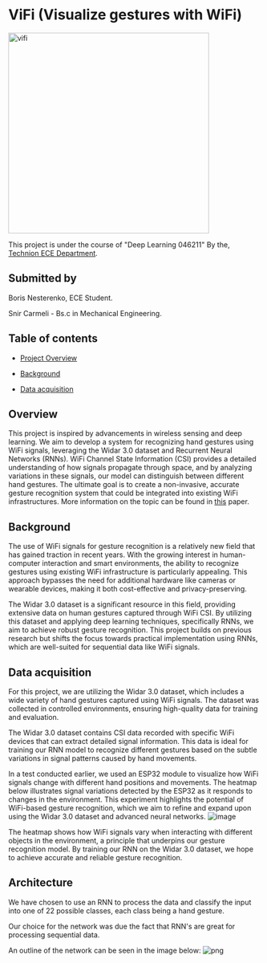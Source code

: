 # ViFi (Visualize gestures with WiFi)

<img src="https://github.com/user-attachments/assets/8557a4ca-8686-4031-9ffb-77b901989143" alt="vifi" width="400" height="400">

This project is under the course of "Deep Learning 046211" By the, [Technion ECE Department](https://ece.technion.ac.il/).

## Submitted by 
Boris Nesterenko, ECE Student.

Snir Carmeli - Bs.c in Mechanical Engineering.

## Table of contents
- [Project Overview](https://github.com/BorisNes/ViFi/tree/main?tab=readme-ov-file#overview)

- [Background](https://github.com/BorisNes/ViFi/tree/main?tab=readme-ov-file#overview)

- [Data acquisition](https://github.com/BorisNes/ViFi/blob/main/README.md#data-acquisition)

## Overview

This project is inspired by advancements in wireless sensing and deep learning. We aim to develop a system for recognizing hand gestures using WiFi signals, leveraging the Widar 3.0 dataset and Recurrent Neural Networks (RNNs). WiFi Channel State Information (CSI) provides a detailed understanding of how signals propagate through space, and by analyzing variations in these signals, our model can distinguish between different hand gestures. The ultimate goal is to create a non-invasive, accurate gesture recognition system that could be integrated into existing WiFi infrastructures. More information on the topic can be found in [this](https://arxiv.org/pdf/2207.07859) paper.

## Background

The use of WiFi signals for gesture recognition is a relatively new field that has gained traction in recent years. With the growing interest in human-computer interaction and smart environments, the ability to recognize gestures using existing WiFi infrastructure is particularly appealing. This approach bypasses the need for additional hardware like cameras or wearable devices, making it both cost-effective and privacy-preserving.

The Widar 3.0 dataset is a significant resource in this field, providing extensive data on human gestures captured through WiFi CSI. By utilizing this dataset and applying deep learning techniques, specifically RNNs, we aim to achieve robust gesture recognition. This project builds on previous research but shifts the focus towards practical implementation using RNNs, which are well-suited for sequential data like WiFi signals.

## Data acquisition

For this project, we are utilizing the Widar 3.0 dataset, which includes a wide variety of hand gestures captured using WiFi signals. The dataset was collected in controlled environments, ensuring high-quality data for training and evaluation.

The Widar 3.0 dataset contains CSI data recorded with specific WiFi devices that can extract detailed signal information. This data is ideal for training our RNN model to recognize different gestures based on the subtle variations in signal patterns caused by hand movements.

In a test conducted earlier, we used an ESP32 module to visualize how WiFi signals change with different hand positions and movements. The heatmap below illustrates signal variations detected by the ESP32 as it responds to changes in the environment. This experiment highlights the potential of WiFi-based gesture recognition, which we aim to refine and expand upon using the Widar 3.0 dataset and advanced neural networks.
![image](https://github.com/user-attachments/assets/a83df65f-366f-44df-81ab-bc23c47e7df4)

The heatmap shows how WiFi signals vary when interacting with different objects in the environment, a principle that underpins our gesture recognition model. By training our RNN on the Widar 3.0 dataset, we hope to achieve accurate and reliable gesture recognition.

## Architecture

We have chosen to use an RNN to process the data and classify the input into one of 22 possible classes, each class being a hand gesture.

Our choice for the network was due the fact that RNN's are great for processing sequential data.

An outline of the network can be seen in the image below: ![png](https://github.com/user-attachments/assets/ee9f1bec-fc3a-4509-9942-ca8c64532710)

